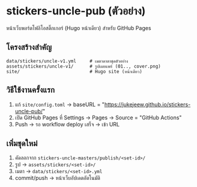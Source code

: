 
# stickers-uncle-pub (ตัวอย่าง)

หน้าเว็บพอร์ตโฟลิโอสติ๊กเกอร์ (Hugo หน้าเดียว) สำหรับ GitHub Pages

## โครงสร้างสำคัญ
```
data/stickers/uncle-v1.yml     # เมตาดาตาชุดตัวอย่าง
assets/stickers/uncle-v1/      # รูปเผยแพร่ (01.., cover.png)
site/                          # Hugo site (หน้าเดียว)
```

## วิธีใช้งานครั้งแรก
1) แก้ `site/config.toml` →
   baseURL = "https://jukejeew.github.io/stickers-uncle-pub/"
2) เปิด GitHub Pages ที่ Settings → Pages → Source = "GitHub Actions"
3) Push → รอ workflow deploy เสร็จ → เข้า URL

## เพิ่มชุดใหม่
1) คัดลอกจาก `stickers-uncle-masters/publish/<set-id>/`
2) รูป → `assets/stickers/<set-id>/`
3) เมตา → `data/stickers/<set-id>.yml`
4) commit/push → หน้าเว็บอัปเดตอัตโนมัติ
